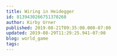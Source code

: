 ```yaml
---
title: Wiring in Heidegger
id: 8139430266751370268
author: Kirby Urner
published: 2019-08-21T09:35:00.000-07:00
updated: 2019-08-29T11:29:25.941-07:00
blog: world_game
tags: 
---
```


